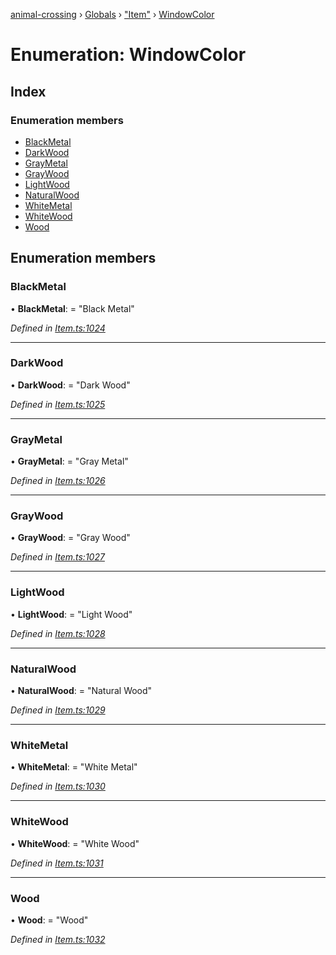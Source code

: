 [animal-crossing](../README.md) › [Globals](../globals.md) › ["Item"](../modules/_item_.md) › [WindowColor](_item_.windowcolor.md)

# Enumeration: WindowColor

## Index

### Enumeration members

* [BlackMetal](_item_.windowcolor.md#blackmetal)
* [DarkWood](_item_.windowcolor.md#darkwood)
* [GrayMetal](_item_.windowcolor.md#graymetal)
* [GrayWood](_item_.windowcolor.md#graywood)
* [LightWood](_item_.windowcolor.md#lightwood)
* [NaturalWood](_item_.windowcolor.md#naturalwood)
* [WhiteMetal](_item_.windowcolor.md#whitemetal)
* [WhiteWood](_item_.windowcolor.md#whitewood)
* [Wood](_item_.windowcolor.md#wood)

## Enumeration members

###  BlackMetal

• **BlackMetal**: = "Black Metal"

*Defined in [Item.ts:1024](https://github.com/Norviah/animal-crossing/blob/37c048c/module/types/Item.ts#L1024)*

___

###  DarkWood

• **DarkWood**: = "Dark Wood"

*Defined in [Item.ts:1025](https://github.com/Norviah/animal-crossing/blob/37c048c/module/types/Item.ts#L1025)*

___

###  GrayMetal

• **GrayMetal**: = "Gray Metal"

*Defined in [Item.ts:1026](https://github.com/Norviah/animal-crossing/blob/37c048c/module/types/Item.ts#L1026)*

___

###  GrayWood

• **GrayWood**: = "Gray Wood"

*Defined in [Item.ts:1027](https://github.com/Norviah/animal-crossing/blob/37c048c/module/types/Item.ts#L1027)*

___

###  LightWood

• **LightWood**: = "Light Wood"

*Defined in [Item.ts:1028](https://github.com/Norviah/animal-crossing/blob/37c048c/module/types/Item.ts#L1028)*

___

###  NaturalWood

• **NaturalWood**: = "Natural Wood"

*Defined in [Item.ts:1029](https://github.com/Norviah/animal-crossing/blob/37c048c/module/types/Item.ts#L1029)*

___

###  WhiteMetal

• **WhiteMetal**: = "White Metal"

*Defined in [Item.ts:1030](https://github.com/Norviah/animal-crossing/blob/37c048c/module/types/Item.ts#L1030)*

___

###  WhiteWood

• **WhiteWood**: = "White Wood"

*Defined in [Item.ts:1031](https://github.com/Norviah/animal-crossing/blob/37c048c/module/types/Item.ts#L1031)*

___

###  Wood

• **Wood**: = "Wood"

*Defined in [Item.ts:1032](https://github.com/Norviah/animal-crossing/blob/37c048c/module/types/Item.ts#L1032)*
